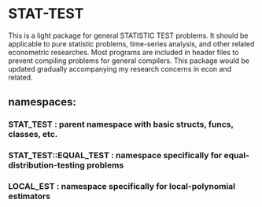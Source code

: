 # STAT-TEST

This is a light package for general STATISTIC TEST problems.
It should be applicable to pure statistic problems, time-series analysis, and other related econometric researches.
Most programs are included in header files to prevent compiling problems for general compilers.
This package would be updated gradually accompanying my research concerns in econ and related.




## namespaces:
### STAT_TEST              : parent namespace with basic structs, funcs, classes, etc.
### STAT_TEST::EQUAL_TEST  : namespace specifically for equal-distribution-testing problems
### LOCAL_EST              : namespace specifically for local-polynomial estimators
